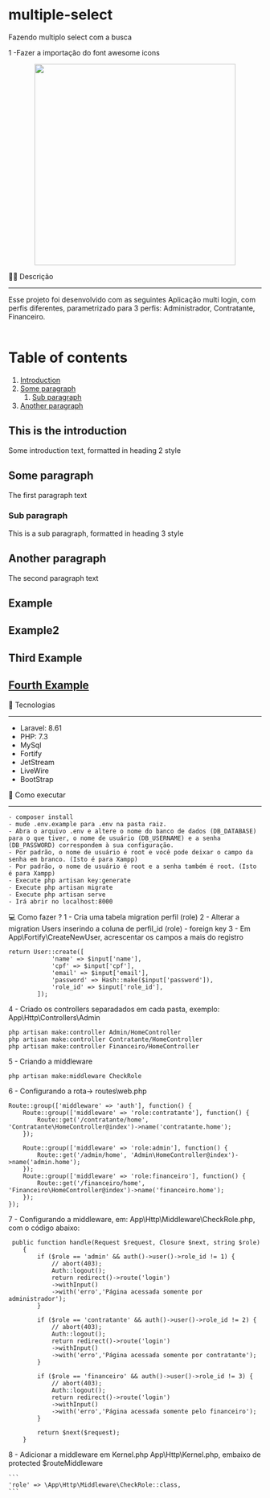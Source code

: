 # multiple-select

Fazendo multiplo select com a busca

1 -Fazer a importação do font awesome icons


<p align="center"><a href="https://laravel.com" target="_blank"><img src="https://raw.githubusercontent.com/laravel/art/master/logo-lockup/5%20SVG/2%20CMYK/1%20Full%20Color/laravel-logolockup-cmyk-red.svg" width="400"></a></p>

✍🏻 Descrição
<hr>
Esse projeto foi desenvolvido com as seguintes 
Aplicação multi login, com perfis diferentes, parametrizado para 3 perfis: Administrador, Contratante, Financeiro.
<br>
<br>

# Table of contents

1. [Introduction](#introduction)
2. [Some paragraph](#paragraph1)
    1. [Sub paragraph](#subparagraph1)
3. [Another paragraph](#paragraph2)

## This is the introduction <a name="introduction"></a>
Some introduction text, formatted in heading 2 style

## Some paragraph <a name="paragraph1"></a>
The first paragraph text

### Sub paragraph <a name="subparagraph1"></a>
This is a sub paragraph, formatted in heading 3 style

## Another paragraph <a name="paragraph2"></a>
The second paragraph text


## Example
## Example2
## Third Example
## [Fourth Example](http://www.fourthexample.com) 

🧪 Tecnologias
<hr>
<ul>
    <li>Laravel: 8.61</li>
    <li>PHP: 7.3</li>
    <li>MySql</li>
    <li>Fortify</li>
    <li>JetStream</li>
    <li>LiveWire</li>
    <li>BootStrap</li>
</ul>
 🚀 Como executar
<hr>

```
- composer install
- mude .env.example para .env na pasta raiz.
- Abra o arquivo .env e altere o nome do banco de dados (DB_DATABASE) para o que tiver, o nome de usuário (DB_USERNAME) e a senha (DB_PASSWORD) correspondem à sua configuração.
- Por padrão, o nome de usuário é root e você pode deixar o campo da senha em branco. (Isto é para Xampp)
- Por padrão, o nome de usuário é root e a senha também é root. (Isto é para Xampp)
- Execute php artisan key:generate
- Execute php artisan migrate
- Execute php artisan serve
- Irá abrir no localhost:8000
```

💻 Como fazer ?
1 - Cria uma tabela migration perfil (role)
2 - Alterar a migration Users inserindo a coluna de perfil_id (role) - foreign key
3 - Em App\Fortify\CreateNewUser, acrescentar os campos a mais do registro
```         
return User::create([
            'name' => $input['name'],
            'cpf' => $input['cpf'],
            'email' => $input['email'],
            'password' => Hash::make($input['password']),
            'role_id' => $input['role_id'],
        ]); 
```
4 - Criado os controllers separadados em cada pasta, exemplo: App\Http\Controllers\Admin
``` 
php artisan make:controller Admin/HomeController
php artisan make:controller Contratante/HomeController
php artisan make:controller Financeiro/HomeController
```

5 - Criando a middleware 
```
php artisan make:middleware CheckRole
``` 

6 - Configurando a rota-> routes\web.php
```
Route::group(['middleware' => 'auth'], function() {
    Route::group(['middleware' => 'role:contratante'], function() {
        Route::get('/contratante/home', 'Contratante\HomeController@index')->name('contratante.home');
    });
    
    Route::group(['middleware' => 'role:admin'], function() {
        Route::get('/admin/home', 'Admin\HomeController@index')->name('admin.home');
    });
    Route::group(['middleware' => 'role:financeiro'], function() {
        Route::get('/financeiro/home', 'Financeiro\HomeController@index')->name('financeiro.home');
    });
});
```

7 - Configurando a middleware, em: App\Http\Middleware\CheckRole.php, com o código abaixo:
```
 public function handle(Request $request, Closure $next, string $role)
    {
        if ($role == 'admin' && auth()->user()->role_id != 1) {
            // abort(403);
            Auth::logout();
            return redirect()->route('login')
            ->withInput()
            ->with('erro','Página acessada somente por administrador');
        }

        if ($role == 'contratante' && auth()->user()->role_id != 2) {
            // abort(403);
            Auth::logout();
            return redirect()->route('login')
            ->withInput()
            ->with('erro','Página acessada somente por contratante');
        }

        if ($role == 'financeiro' && auth()->user()->role_id != 3) {
            // abort(403);
            Auth::logout();
            return redirect()->route('login')
            ->withInput()
            ->with('erro','Página acessada somente pelo financeiro');
        }

        return $next($request);
    }
```    

8 - Adicionar a middleware em Kernel.php App\Http\Kernel.php, embaixo de protected $routeMiddleware 

    ```  
    'role' => \App\Http\Middleware\CheckRole::class,
    ``` 
